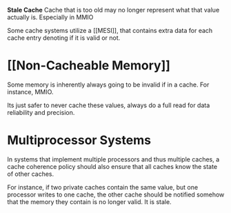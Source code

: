 
**Stale Cache**
	Cache that is too old may no longer represent what that value actually is. Especially in MMIO

Some cache systems utilize a [[MESI]], that contains extra data for each cache entry denoting if it is valid or not.

# [[Non-Cacheable Memory]]
Some memory is inherently always going to be invalid if in a cache. For instance, MMIO.

Its just safer to never cache these values, always do a full read for data reliability and precision.

# Multiprocessor Systems
In systems that implement multiple processors and thus multiple caches, a cache coherence policy should also ensure that all caches know the state of other caches.

For instance, if two private caches contain the same value, but one processor writes to one cache, the other cache should be notified somehow that the memory they contain is no longer valid. It is stale.